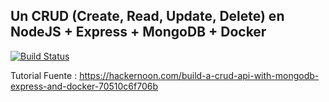 ## Un CRUD (Create, Read, Update, Delete) en NodeJS + Express + MongoDB + Docker

[![Build Status](https://travis-ci.org/milanes/crud-api.svg?branch=master)](https://travis-ci.org/milanes/crud-api)

Tutorial Fuente : https://hackernoon.com/build-a-crud-api-with-mongodb-express-and-docker-70510c6f706b
